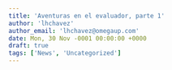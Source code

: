 ```yaml
---
title: 'Aventuras en el evaluador, parte 1'
author: 'lhchavez'
author_email: 'lhchavez@omegaup.com'
date: Mon, 30 Nov -0001 00:00:00 +0000
draft: true
tags: ['News', 'Uncategorized']
---
```


